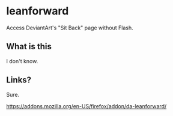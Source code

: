 # leanforward

Access DeviantArt's "Sit Back" page without Flash.

## What is this

I don't know.

## Links?

Sure.

https://addons.mozilla.org/en-US/firefox/addon/da-leanforward/